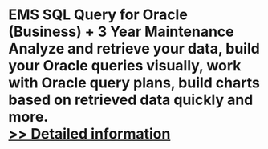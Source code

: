 # EMS SQL Query for Oracle (Business) + 3 Year Maintenance<br />Analyze and retrieve your data, build your Oracle queries visually, work with Oracle query plans, build charts based on retrieved data quickly and more.<br />[>> Detailed information](https://secure.shareit.com/shareit/product.html?productid=300163303&affiliateid=200057808)